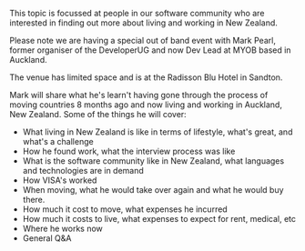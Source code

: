 This topic is focussed at people in our software community who are interested in finding out more about living and working in New Zealand.  

Please note we are having a special out of band event with Mark Pearl, former organiser of the DeveloperUG and now Dev Lead at MYOB based in Auckland.

The venue has limited space and is at the Radisson Blu Hotel in Sandton. 

Mark will share what he's learn't having gone through the process of moving countries 8 months ago and now living and working in Auckland, New Zealand. Some of the things he will cover:

* What living in New Zealand is like in terms of lifestyle, what's great, and what's a challenge
* How he found work, what the interview process was like
* What is the software community like in New Zealand, what languages and technologies are in demand 
* How VISA's worked 
* When moving, what he would take over again and what he would buy there.
* How much it cost to move, what expenses he incurred
* How much it costs to live, what expenses to expect for rent, medical, etc 
* Where he works now
* General Q&A
